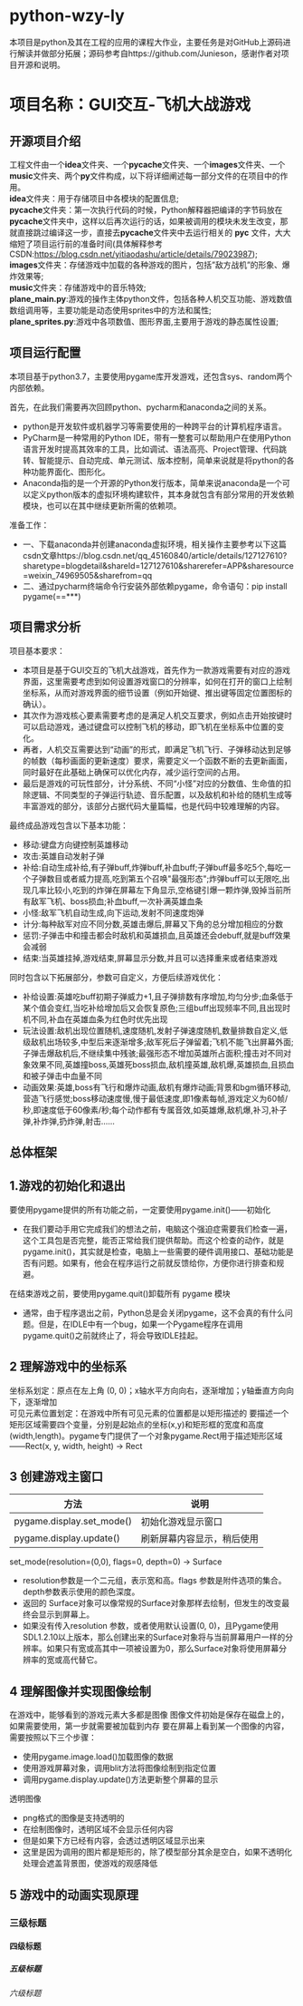 # python-wzy-ly
本项目是python及其在工程的应用的课程大作业，主要任务是对GitHub上源码进行解读并做部分拓展；源码参考自https://github.com/Junieson，感谢作者对项目开源和说明。
# 项目名称：GUI交互-飞机大战游戏
## 开源项目介绍
工程文件由一个**idea**文件夹、一个**pycache**文件夹、一个**images**文件夹、一个**music**文件夹、两个**py**文件构成，以下将详细阐述每一部分文件的在项目中的作用。  
**idea**文件夹：用于存储项目中各模块的配置信息;  
**pycache**文件夹：第一次执行代码的时候，Python解释器把编译的字节码放在**pycache**文件夹中，这样以后再次运行的话，如果被调用的模块未发生改变，那就直接跳过编译这一步，直接去**pycache**文件夹中去运行相关的 **pyc** 文件，大大缩短了项目运行前的准备时间(具体解释参考CSDN:https://blog.csdn.net/yitiaodashu/article/details/79023987);  
**images**文件夹：存储游戏中加载的各种游戏的图片，包括”敌方战机”的形象、爆炸效果等;  
**music**文件夹：存储游戏中的音乐特效;  
**plane_main.py**:游戏的操作主体python文件，包括各种人机交互功能、游戏数值数组调用等，主要功能是动态使用sprites中的方法和属性;  
**plane_sprites.py**:游戏中各项数值、图形界面,主要用于游戏的静态属性设置;  
## 项目运行配置  
本项目基于python3.7，主要使用pygame库开发游戏，还包含sys、random两个内部依赖。  
  
首先，在此我们需要再次回顾python、pycharm和anaconda之间的关系。  
* python是开发软件或机器学习等需要使用的一种跨平台的计算机程序语言。  
* PyCharm是一种常用的Python IDE，带有一整套可以帮助用户在使用Python语言开发时提高其效率的工具，比如调试、语法高亮、Project管理、代码跳转、智能提示、自动完成、单元测试、版本控制，简单来说就是将python的各种功能界面化、图形化。  
* Anaconda指的是一个开源的Python发行版本，简单来说anaconda是一个可以定义python版本的虚拟环境构建软件，其本身就包含有部分常用的开发依赖模块，也可以在其中继续更新所需的依赖项。  

准备工作：
* 一、下载anaconda并创建anaconda虚拟环境，相关操作主要参考以下这篇csdn文章https://blog.csdn.net/qq_45160840/article/details/127127610?sharetype=blogdetail&shareId=127127610&sharerefer=APP&sharesource=weixin_74969505&sharefrom=qq
* 二、通过pycharm终端命令行安装外部依赖pygame，命令语句：pip install pygame(==***)



## 项目需求分析
项目基本要求：  
* 本项目是基于GUI交互的飞机大战游戏，首先作为一款游戏需要有对应的游戏界面，这里需要考虑到如何设置游戏窗口的分辨率，如何在打开的窗口上绘制坐标系，从而对游戏界面的细节设置（例如开始键、推出键等固定位置图标的确认）。
* 其次作为游戏核心要素需要考虑的是满足人机交互要求，例如点击开始按键时可以启动游戏，通过键盘可以控制飞机的移动，即飞机在坐标系中位置的变化。
* 再者，人机交互需要达到“动画”的形式，即满足飞机飞行、子弹移动达到足够的帧数（每秒画面的更新速度）要求，需要定义一个函数不断的去更新画面，同时最好在此基础上确保可以优化内存，减少运行空间的占用。
* 最后是游戏的可玩性部分，计分系统、不同“小怪”对应的分数值、生命值的扣除逻辑、不同类型的子弹运行轨迹、音乐配置，以及敌机和补给的随机生成等丰富游戏的部分，该部分占据代码大量篇幅，也是代码中较难理解的内容。
  
最终成品游戏包含以下基本功能：  
* 移动:键盘方向键控制英雄移动
* 攻击:英雄自动发射子弹
* 补给:自动生成补给,有子弹buff,炸弹buff,补血buff;子弹buff最多吃5个,每吃一个子弹数目或者威力提高,吃到第五个召唤"最强形态";炸弹buff可以无限吃,出现几率比较小,吃到的炸弹在屏幕左下角显示,空格键引爆一颗炸弹,毁掉当前所有敌军飞机、boss损血;补血buff,一次补满英雄血条
* 小怪:敌军飞机自动生成,向下运动,发射不同速度炮弹
* 计分:每种敌军对应不同分数,英雄击爆后,屏幕又下角的总分增加相应的分数
* 惩罚:子弹击中和撞击都会时敌机和英雄损血,且英雄还会debuff,就是buff效果会减弱
* 结束:当英雄挂掉,游戏结束,屏幕显示分数,并且可以选择重来或者结束游戏
  
同时包含以下拓展部分，参数可自定义，方便后续游戏优化：
* 补给设置:英雄吃buff初期子弹威力+1,且子弹排数有序增加,均匀分步;血条低于某个值会变红,当吃补给增加后又会恢复原色;三组buff出现频率不同,且出现时机不同,补血在英雄血条为红色时优先出现
* 玩法设置:敌机出现位置随机,速度随机,发射子弹速度随机,数量排数自定义,低级敌机出场较多,中型后来逐渐增多;敌军死后子弹留着;飞机不能飞出屏幕外面;子弹击爆敌机后,不继续集中残骇;最强形态不增加英雄所占面积;撞击对不同对象效果不同,英雄撞boss,英雄死boss损血,敌机撞英雄,敌机爆,英雄损血,且损血和被子弹击中血量不同
* 动画效果:英雄,boss有飞行和爆炸动画,敌机有爆炸动画;背景和bgm循环移动,营造飞行感觉;boss移动速度慢,慢于最低速度,即1像素每帧,游戏定义为60帧/秒,即速度低于60像素/秒;每个动作都有专属音效,如英雄爆,敌机爆,补习,补子弹,补炸弹,扔炸弹,射击......
## 总体框架
## 1.游戏的初始化和退出    
要使用pygame提供的所有功能之前，一定要使用pygame.init()——初始化  
* 在我们要动手用它完成我们的想法之前，电脑这个强迫症需要我们检查一遍，这个工具包是否完整，能否正常给我们提供帮助。而这个检查的动作，就是pygame.init()，其实就是检查，电脑上一些需要的硬件调用接口、基础功能是否有问题。如果有，他会在程序运行之前就反馈给你，方便你进行排查和规避。
  
在结束游戏之前，要使用pygame.quit()卸载所有 pygame 模块
* 通常，由于程序退出之前，Python总是会关闭pygame，这不会真的有什么问题。但是，在IDLE中有一个bug，如果一个Pygame程序在调用pygame.quit()之前就终止了，将会导致IDLE挂起。
## 2 理解游戏中的坐标系
坐标系划定：原点在左上角 (0, 0)；x轴水平方向向右，逐渐增加；y轴垂直方向向下，逐渐增加  
可见元素位置划定：在游戏中所有可见元素的位置都是以矩形描述的
要描述一个矩形区域需要四个变量，分别是起始点的坐标(x,y)和矩形框的宽度和高度(width,length)。pygame专门提供了一个对象pygame.Rect用于描述矩形区域——Rect(x, y, width, height) -> Rect
## 3 创建游戏主窗口
方法  | 说明  
 ---- | -----   
 pygame.display.set_mode()  | 初始化游戏显示窗口 
 pygame.display.update()  | 刷新屏幕内容显示，稍后使用 
  
set_mode(resolution=(0,0), flags=0, depth=0) -> Surface
* resolution参数是一个二元组，表示宽和高。flags 参数是附件选项的集合。depth参数表示使用的颜色深度。
* 返回的 Surface对象可以像常规的Surface对象那样去绘制，但发生的改变最终会显示到屏幕上。
* 如果没有传入resolution 参数，或者使用默认设置(0, 0)，且Pygame使用SDL1.2.10以上版本，那么创建出来的Surface对象将与当前屏幕用户一样的分辨率。如果只有宽或高其中一项被设置为0，那么Surface对象将使用屏幕分辨率的宽或高代替它。
## 4 理解图像并实现图像绘制
在游戏中，能够看到的游戏元素大多都是图像
图像文件初始是保存在磁盘上的，如果需要使用，第一步就需要被加载到内存
要在屏幕上看到某一个图像的内容，需要按照以下三个步骤：
* 使用pygame.image.load()加载图像的数据
* 使用游戏屏幕对象，调用blit方法将图像绘制到指定位置
* 调用pygame.display.update()方法更新整个屏幕的显示
  
透明图像
* png格式的图像是支持透明的
* 在绘制图像时，透明区域不会显示任何内容
* 但是如果下方已经有内容，会透过透明区域显示出来
* 这里是因为调用的图片都是矩形的，除了模型部分其余是空白，如果不透明化处理会遮盖背景图，使游戏的观感降低
## 5 游戏中的动画实现原理




### 三级标题  
#### 四级标题  
##### 五级标题  
###### 六级标题 
  
